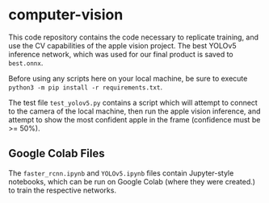 # computer-vision

This code repository contains the code necessary to replicate training, and use the CV capabilities of the apple vision project. The best YOLOv5 inference network, which was used for our final product is saved to `best.onnx`.

Before using any scripts here on your local machine, be sure to execute `python3 -m pip install -r requirements.txt`.

The test file `test_yolov5.py` contains a script which will attempt to connect to the camera of the local machine, then run the apple vision inference, and attempt to show the most confident apple in the frame (confidence must be >= 50%).

## Google Colab Files
The `faster_rcnn.ipynb` and `YOLOv5.ipynb` files contain Jupyter-style notebooks, which can be run on Google Colab (where they were created.) to train the respective networks.